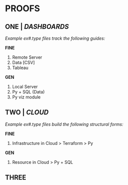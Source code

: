 # PROOFS

## ONE | *DASHBOARDS*

*Example ex#.type files track the following guides:*

**FINE** 
1. Remote Server
2. Data [CSV]
3. Tableau

**GEN** 
1. Local Server
2. Py + SQL (Data)
3. Py viz module


## TWO | *CLOUD*

*Example ex#.type files build the following structural forms:*

**FINE**
1. Infrastructure in Cloud > Terraform > Py

**GEN**
1. Resource in Cloud > Py + SQL


## THREE
